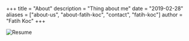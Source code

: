 +++
title = "About"
description = "Thing about me"
date = "2019-02-28"
aliases = ["about-us", "about-fatih-koc", "contact", "fatih-koc"]
author = "Fatih Koc"
+++

![Resume](/images/fatih-koc-resume.jpeg)